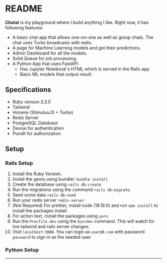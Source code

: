 # README

**Chatai** is my playground where I build anything I like. Right now, it has following features:

* A basic chat app that allows one-on-one as well as group chats. The chat uses Turbo broadcasts with redis.
* A page for Machine Learning models and get their predictions.
* Admin Dashboard for all the models.
* Solid Queue for job processing.
* A Python App that uses FastAPI:
    - Has Jupyter Notebook's HTML which is served in the Rails app.
    - Basic ML models that output result.

## Specifications

* Ruby version 3.3.0
* Tailwind
* Hotwire (StimulusJS + Turbo)
* Redis Server
* PostgreSQL Database
* Devise for authentication
* Pundit for authorization

## Setup

### Rails Setup

1. Install the Ruby Version.
2. Install the gems using bundler: `bundle install`
3. Create the database using `rails db:create`
4. Run the migrations using the command `rails db:migrate`.
5. Seed some data `rails db:seed`
6. Run your redis server `redis-server`
7. (Not Required) For prettier, install node (18.19.0) and run `npm install` to install the packages install.
8. For action text, install the packages using `yarn`.
9. Run the `Procfile.dev` using the `bin/dev` command. This will watch for live tailwind and rails server changes.
10. Visit `localhost:3000`. You can login as `user@0.com` with password `password` to sign in as the seeded user.

### Python Setup

---


